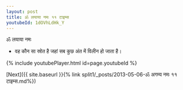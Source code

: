 ```yaml
---
layout: post
title: ॐ लयाया नमः ११ टाइम्स
youtubeId: 1dOVhLdHk_Y
---
```

 
 
 ॐ लयाया नमः  
 
 - वह कौन सा स्रोत है जहां सब कुछ अंत में विलीन हो जाता है। 
 
  
 
  
 
 
 
 
 
 


{% include youtubePlayer.html id=page.youtubeId %}
 
[Next]({{ site.baseurl }}{% link  split1/_posts/2013-05-06-ॐ अगम्य नमः ११ टाइम्स.md%})
 

